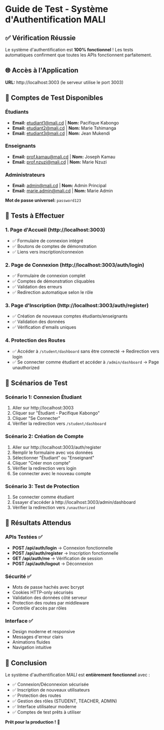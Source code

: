 # Guide de Test - Système d'Authentification MALI

## ✅ Vérification Réussie

Le système d'authentification est **100% fonctionnel** ! Les tests automatiques confirment que toutes les APIs fonctionnent parfaitement.

## 🌐 Accès à l'Application

**URL:** http://localhost:3003 (le serveur utilise le port 3003)

## 🔐 Comptes de Test Disponibles

### Étudiants

- **Email:** etudiant1@mali.cd | **Nom:** Pacifique Kabongo
- **Email:** etudiant2@mali.cd | **Nom:** Marie Tshimanga
- **Email:** etudiant3@mali.cd | **Nom:** Jean Mukendi

### Enseignants

- **Email:** prof.kamau@mali.cd | **Nom:** Joseph Kamau
- **Email:** prof.nzuzi@mali.cd | **Nom:** Marie Nzuzi

### Administrateurs

- **Email:** admin@mali.cd | **Nom:** Admin Principal
- **Email:** marie.admin@mali.cd | **Nom:** Marie Admin

**Mot de passe universel:** `password123`

## 🧪 Tests à Effectuer

### 1. Page d'Accueil (http://localhost:3003)

- ✅ Formulaire de connexion intégré
- ✅ Boutons de comptes de démonstration
- ✅ Liens vers inscription/connexion

### 2. Page de Connexion (http://localhost:3003/auth/login)

- ✅ Formulaire de connexion complet
- ✅ Comptes de démonstration cliquables
- ✅ Validation des erreurs
- ✅ Redirection automatique selon le rôle

### 3. Page d'Inscription (http://localhost:3003/auth/register)

- ✅ Création de nouveaux comptes étudiants/enseignants
- ✅ Validation des données
- ✅ Vérification d'emails uniques

### 4. Protection des Routes

- ✅ Accéder à `/student/dashboard` sans être connecté → Redirection vers login
- ✅ Se connecter comme étudiant et accéder à `/admin/dashboard` → Page unauthorized

## 🎯 Scénarios de Test

### Scénario 1: Connexion Étudiant

1. Aller sur http://localhost:3003
2. Cliquer sur "Étudiant - Pacifique Kabongo"
3. Cliquer "Se Connecter"
4. Vérifier la redirection vers `/student/dashboard`

### Scénario 2: Création de Compte

1. Aller sur http://localhost:3003/auth/register
2. Remplir le formulaire avec vos données
3. Sélectionner "Étudiant" ou "Enseignant"
4. Cliquer "Créer mon compte"
5. Vérifier la redirection vers login
6. Se connecter avec le nouveau compte

### Scénario 3: Test de Protection

1. Se connecter comme étudiant
2. Essayer d'accéder à http://localhost:3003/admin/dashboard
3. Vérifier la redirection vers `/unauthorized`

## 🚀 Résultats Attendus

### APIs Testées ✅

- **POST /api/auth/login** → Connexion fonctionnelle
- **POST /api/auth/register** → Inscription fonctionnelle
- **GET /api/auth/me** → Vérification de session
- **POST /api/auth/logout** → Déconnexion

### Sécurité ✅

- Mots de passe hachés avec bcrypt
- Cookies HTTP-only sécurisés
- Validation des données côté serveur
- Protection des routes par middleware
- Contrôle d'accès par rôles

### Interface ✅

- Design moderne et responsive
- Messages d'erreur clairs
- Animations fluides
- Navigation intuitive

## 🎉 Conclusion

Le système d'authentification MALI est **entièrement fonctionnel** avec :

- ✅ Connexion/Déconnexion sécurisée
- ✅ Inscription de nouveaux utilisateurs
- ✅ Protection des routes
- ✅ Gestion des rôles (STUDENT, TEACHER, ADMIN)
- ✅ Interface utilisateur moderne
- ✅ Comptes de test prêts à utiliser

**Prêt pour la production !** 🚀
